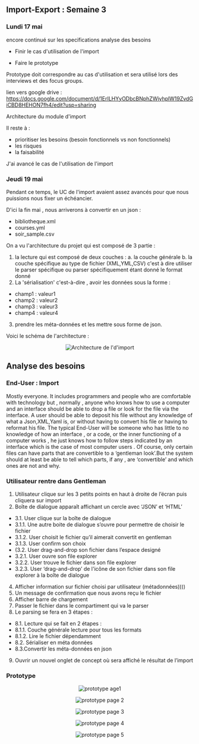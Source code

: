 ## Import-Export : Semaine 3

### Lundi 17 mai

encore continué sur les specifications analyse des besoins 

- Finir le cas d'utilisation de l'import 

- Faire le prototype 

Prototype doit correspondre au cas d'utilisation et sera utilisé lors des interviews et des focus groups. 

lien vers google drive : https://docs.google.com/document/d/1ErILHYyODbcBNphZWjyhplW19ZvdGiCBD8HEHON7fh4/edit?usp=sharing

Architecture du module d'import 

Il reste à : 

- prioritiser les besoins (besoin fonctionnels vs non fonctionnels)
- les risques
- la faisabilité 

J'ai avancé le cas de l'utilisation de l'import 

### Jeudi 19 mai

Pendant ce temps, le UC de l'import avaient assez avancés pour que nous puissions nous fixer un échéancier.

D'ici la fin mai , nous arriverons à convertir en un json : 

- bibliotheque.xml
- courses.yml
- soir_sample.csv

On a vu l'architecture du projet qui est composé de 3 partie : 

1. la lecture qui est composé de deux couches : 
 a. la couche générale 
 b. la couche spécifique au type de fichier (XML,YML,CSV) c'est à dire utiliser le parser spécifique ou parser spécifiquement étant donné le format donné
2. La 'sérialisation' c'est-à-dire , avoir les données sous la forme : 
- champ1 : valeur1
- champ2 : valeur2
- champ3 : valeur3
- champ4 : valeur4
3. prendre les méta-données et les mettre sous forme de json. 

Voici le schéma de l'architecture : 

<p align="center">
  <img src="ArchitectureImport.jpg" alt="Architecture de l'd'import"></img>  
</p>

## Analyse des besoins 

### End-User : Import

 Mostly everyone. It includes programmers and people who are comfortable with technology but , normally , anyone who knows how to use a computer and an interface should be able to drop a file or look for the file via the interface. A user should be able to deposit his file without any knowledge of what a Json,XML,Yaml is, or without having to convert his file or having to reformat his file. The typical End-User will be someone who has little to no knowledge of how an interface , or a code, or the inner functioning of a computer works , he just knows how to follow steps indicated by an interface which is the case of most computer users . Of course, only certain files can have parts that are convertible to a ‘gentleman look’.But the system should at least be able to tell which parts, if any , are ‘convertible’ and which ones are not and why.  

### Utilisateur rentre dans Gentleman 
1. Utilisateur clique sur les 3 petits points en haut à droite de l’écran puis cliquera sur import
2. Boîte de dialogue apparaît affichant un cercle avec ‘JSON’ et ‘HTML’
- 3.1. User clique sur la boîte de dialogue 
- 3.1.1. Une autre boite de dialogue s’ouvre pour permettre de choisir le fichier 
- 3.1.2. User choisit le fichier qu’il aimerait convertit en gentleman
- 3.1.3. User confirm son choix 
- (3.2. User drag-and-drop son fichier dans l’espace designé
- 3.2.1. User ouvre son file explorer 
- 3.2.2. User trouve le fichier dans son file explorer 
- 3.2.3. User ‘drag-and-drop’ de l'icône de son fichier dans son file explorer à la boîte de dialogue 
4. Afficher information sur fichier choisi par utilisateur (métadonnées))))
5. Un message de confirmation que nous avons reçu le fichier 
6. Afficher barre de chargement 
7. Passer le fichier dans le compartiment qui va le parser 
8. Le parsing se fera en 3 étapes : 
- 8.1. Lecture qui se fait en 2 étapes : 
-    8.1.1. Couche générale lecture pour tous les formats
-    8.1.2. Lire le fichier dépendamment 
- 8.2. Sérialiser en méta données 
- 8.3.Convertir les méta-données en json
9. Ouvrir un nouvel onglet de concept où sera affiché le résultat de l’import 

### Prototype 

<p align="center">
  <img src="protopage1.jpg" alt="prototype age1"></img>  
</p>
<p align="center">
  <img src="protopage15.png" alt="prototype page 2"></img>  
</p>
<p align="center">
  <img src="protopage2.jpg" alt="prototype page 3"></img>  
</p>
<p align="center">
  <img src="protopage3.jpg" alt="prototype page 4"></img>  
</p>
<p align="center">
  <img src="protopage4.jpg" alt="prototype page 5"></img>  
</p>